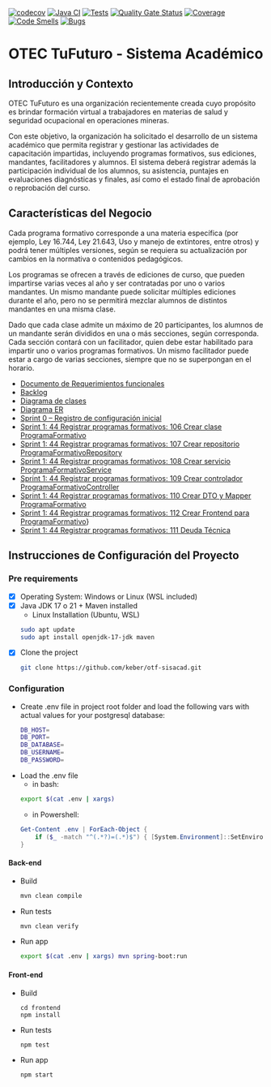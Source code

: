 [![codecov](https://codecov.io/gh/keber/otf-sisacad/graph/badge.svg?token=9SP56NUD2K)](https://codecov.io/gh/keber/otf-sisacad)
[![Java CI](https://github.com/keber/otf-sisacad/actions/workflows/test.yml/badge.svg)](https://github.com/keber/otf-sisacad/actions/workflows/test.yml)
[![Tests](https://img.shields.io/endpoint?url=https%3A%2F%2Fgist.githubusercontent.com%2Fkeber%2Fbf1bff0a38948277a263377401536440%2Fraw%2Fotf-sisacad-junit-tests.json)](https://keber.github.io/otf-sisacad/tests/)
[![Quality Gate Status](https://sonarcloud.io/api/project_badges/measure?project=keber_otf-sisacad&metric=alert_status)](https://sonarcloud.io/summary/new_code?id=keber_otf-sisacad)
[![Coverage](https://sonarcloud.io/api/project_badges/measure?project=keber_otf-sisacad&metric=coverage)](https://sonarcloud.io/summary/new_code?id=keber_otf-sisacad)
[![Code Smells](https://sonarcloud.io/api/project_badges/measure?project=keber_otf-sisacad&metric=code_smells)](https://sonarcloud.io/summary/new_code?id=keber_otf-sisacad)
[![Bugs](https://sonarcloud.io/api/project_badges/measure?project=keber_otf-sisacad&metric=bugs)](https://sonarcloud.io/summary/new_code?id=keber_otf-sisacad)

# OTEC TuFuturo - Sistema Académico

## Introducción y Contexto
OTEC TuFuturo es una organización recientemente creada cuyo propósito es brindar formación virtual a trabajadores en materias de salud y seguridad ocupacional en operaciones mineras.

Con este objetivo, la organización ha solicitado el desarrollo de un sistema académico que permita registrar y gestionar las actividades de capacitación impartidas, incluyendo programas formativos, sus ediciones, mandantes, facilitadores y alumnos. El sistema deberá registrar además la participación individual de los alumnos, su asistencia, puntajes en evaluaciones diagnósticas y finales, así como el estado final de aprobación o reprobación del curso.

## Características del Negocio
Cada programa formativo corresponde a una materia específica (por ejemplo, Ley 16.744, Ley 21.643, Uso y manejo de extintores, entre otros) y podrá tener múltiples versiones, según se requiera su actualización por cambios en la normativa o contenidos pedagógicos.

Los programas se ofrecen a través de ediciones de curso, que pueden impartirse varias veces al año y ser contratadas por uno o varios mandantes. Un mismo mandante puede solicitar múltiples ediciones durante el año, pero no se permitirá mezclar alumnos de distintos mandantes en una misma clase.

Dado que cada clase admite un máximo de 20 participantes, los alumnos de un mandante serán divididos en una o más secciones, según corresponda. Cada sección contará con un facilitador, quien debe estar habilitado para impartir uno o varios programas formativos. Un mismo facilitador puede estar a cargo de varias secciones, siempre que no se superpongan en el horario.

- [ Documento de Requerimientos funcionales ](docs/frd.md)
- [ Backlog ](docs/backlog.md)
- [ Diagrama de clases ](docs/diag-class.md)
- [ Diagrama ER ](docs/diag-er.md)
- [ Sprint 0 – Registro de configuración inicial](docs/sprint-0.md)
- [ Sprint 1: 44 Registrar programas formativos: 106 Crear clase ProgramaFormativo](docs/106.md)
- [ Sprint 1: 44 Registrar programas formativos: 107 Crear repositorio ProgramaFormativoRepository](docs/107.md)
- [ Sprint 1: 44 Registrar programas formativos: 108 Crear servicio ProgramaFormativoService](docs/108.md)
- [ Sprint 1: 44 Registrar programas formativos: 109 Crear controlador ProgramaFormativoController](docs/109.md)
- [ Sprint 1: 44 Registrar programas formativos: 110 Crear DTO y Mapper ProgramaFormativo](docs/110.md)
- [ Sprint 1: 44 Registrar programas formativos: 112 Crear Frontend para ProgramaFormativo](docs/112.md)}
- [ Sprint 1: 44 Registrar programas formativos: 111 Deuda Técnica](docs/111.md)

## Instrucciones de Configuración del Proyecto

### Pre requirements

- [x] Operating System: Windows or Linux (WSL included)
- [x] Java JDK 17 o 21 + Maven installed
  * Linux Installation (Ubuntu, WSL)
  ```bash
  sudo apt update
  sudo apt install openjdk-17-jdk maven
  ```
- [x] Clone the project
  ```bash
  git clone https://github.com/keber/otf-sisacad.git
  ```

### Configuration

* Create .env file in project root folder and load the following vars with actual values for your postgresql database:
  ```bash
  DB_HOST=
  DB_PORT=
  DB_DATABASE=
  DB_USERNAME=
  DB_PASSWORD=
  ```
* Load the .env file
    * in bash:
    ```bash
    export $(cat .env | xargs)
    ```
    * in Powershell: 
    ```powershell
    Get-Content .env | ForEach-Object {
        if ($_ -match "^(.*?)=(.*)$") { [System.Environment]::SetEnvironmentVariable($matches[1], $matches[2]) }
    }
    ```

#### Back-end
* Build 
  ```bash
  mvn clean compile
  ```
* Run tests
  ```bash
  mvn clean verify
  ```
* Run app
  ```bash
  export $(cat .env | xargs) mvn spring-boot:run 
  ```

#### Front-end
* Build
  ```
  cd frontend
  npm install
  ```
* Run tests
  ```
  npm test
  ```
* Run app
  ```
  npm start
  ```
